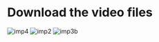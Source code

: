 # Download the video files
![imp4](https://user-images.githubusercontent.com/87819803/139810339-aa7d050b-54a4-43ce-bb45-f7392bc5983c.PNG)
![imp2](https://user-images.githubusercontent.com/87819803/139810350-d6180b39-c256-4038-9d07-4c8a39d14168.PNG)
![imp3b](https://user-images.githubusercontent.com/87819803/139810354-adfe96ed-4afb-4f67-a90b-d82c25bd8bb7.PNG)
